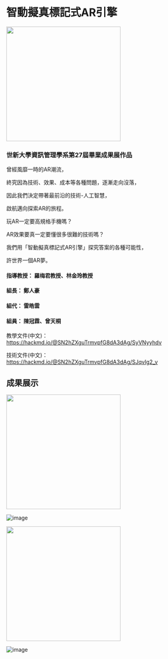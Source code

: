 # 智動擬真標記式AR引擎

<img src="https://github.com/54bp6cl6/SmartAutoAR/blob/master/SmartAutoAR/resources/marker.png" width="300" height="300">

### 世新大學資訊管理學系第27屆畢業成果展作品

曾經風靡一時的AR潮流，

終究因為技術、效果、成本等各種問題，逐漸走向沒落，

因此我們決定帶著最前沿的技術-人工智慧，

啟航邁向探索AR的旅程。

玩AR一定要高規格手機嗎？

AR效果要真一定要懂很多很難的技術嗎？

我們用「智動擬真標記式AR引擎」探究答案的各種可能性，

許世界一個AR夢。

#### 指導教授： 羅梅君教授、林金玲教授
#### 組長： 鄭人豪
#### 組代： 雷皓雲
#### 組員： 陳冠霖、曾天桐

教學文件(中文)：https://hackmd.io/@SN2hZXguTrmvpfG8dA3dAg/SyVNyyhdv

技術文件(中文)：https://hackmd.io/@SN2hZXguTrmvpfG8dA3dAg/SJqvIg2_v

## 成果展示

<img src="https://user-images.githubusercontent.com/34936931/124289293-bb54e080-db84-11eb-803d-6feb51b95835.png" height="300">

![image](https://user-images.githubusercontent.com/34936931/124289293-bb54e080-db84-11eb-803d-6feb51b95835.png)

<img src="https://user-images.githubusercontent.com/34936931/124289335-c576df00-db84-11eb-821d-313f08e3bb91.png" height="300">

![image](https://user-images.githubusercontent.com/34936931/124289335-c576df00-db84-11eb-821d-313f08e3bb91.png)
